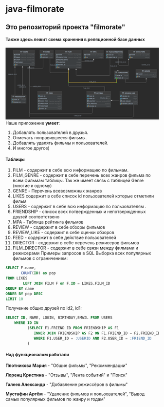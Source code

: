 # java-filmorate

## Это репозиторий проекта "filmorate"

#### Также здесь лежит схема хранения в реляционной базе данных

![БД filmorate.png](src/БД%20Filmorate.png)
Наше приложение **умеет**:

1. Добавлять пользователей в друзья.
2. Отмечать понравившееся фильмы.
3. Добавлять удалять фильмы и пользователей.
4. И многое другое)

#### Таблицы

1. FILM - содержит в себе всю информацию по фильмам. 
2. FILM_GENRE - содержит в себе перечень всех жанров фильма по всем фильмам таблицы. Так же имеет связь с таблицей
   Genre (многие к одному)
3. GENRE - Перечень всевозможных жанров
4. LIKES содержит в себе список id пользователей которые отметили фильм 
5. USERS - содержит в себе всю информацию по пользователям .
6. FRIENDSHIP - список всех потвержденных и непотвержденных друзей соответствено
7. MPA - Таблица рейтинга фильмов
8. REVIEW - содержит в себе обзоры фильмов
9. REVIEW_LIKE - содержит в себе оценки обзоров
10. FEED - содержит  в себе действие пользователей
11. DIRECTOR - содержит в себе перечень режисеров фильмов
12. FILM_DIRECTOR - содержит в себе связи между филмами и режисерами
   Примеры запросов в SQL
   Выборка всех популярных фильмов с ограничением:

```sql
SELECT F.name,
       COUNT(ID) as pop
FROM LIKES
        LEFT JOIN FILM F on F.ID = LIKES.FILM_ID 
GROUP BY name
ORDER BY pop DESC
LIMIT 10
```

Получение общих друзей по id2, id1:

```sql
SELECT ID, NAME, LOGIN, BIRTHDAY,EMAIL FROM USERS
    WHERE ID IN 
          (SELECT F1.FRIEND_ID FROM FRIENDSHIP AS F1
             INNER JOIN FRIENDSHIP AS F2 ON F1.FRIEND_ID = F2.FRIEND_ID
             WHERE F1.USER_ID = :USERID AND F2.USER_ID = :FRIEND_ID
          )          
```

#### Над функционалом работали

**Плотникова Мария** - "Общие фильмы", "Рекоммендации"

**Лоренц Кристина** - "Отзывы", "Лента событий" и "Поиск"

**Галеев Александр** - "Добавление режиссёров в фильмы"

**Мустафин Артём** - "Удаление фильмов и пользователей", "Вывод самых популярных фильмов по жанру и годам"
